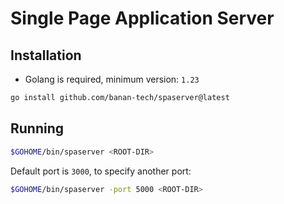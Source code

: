 # Single Page Application Server

## Installation

- Golang is required, minimum version: `1.23`

```sh
go install github.com/banan-tech/spaserver@latest
```

## Running

```sh
$GOHOME/bin/spaserver <ROOT-DIR>
```
Default port is `3000`, to specify another port:

```sh
$GOHOME/bin/spaserver -port 5000 <ROOT-DIR>
```
